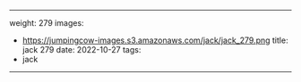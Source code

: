 
---
weight: 279
images:
- https://jumpingcow-images.s3.amazonaws.com/jack/jack_279.png
title: jack 279
date: 2022-10-27
tags:
- jack
---
